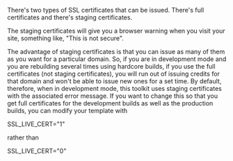 There's two types of SSL certificates that can be issued. There's full certificates and there's staging certificates.

The staging certificates will give you a browser warning when you visit your site, something like, "This is not secure".

The advantage of staging certificates is that you can issue as many of them as you want for a particular domain. 
So, if you are in development mode and you are rebuilding several times using hardcore builds, if you use the full certificates (not staging certificates), you will run out of issuing credits for that domain and won't be able to issue new ones for a set time. By default, therefore, when in development mode, this toolkit uses staging certificates with the associated error message.
If you want to change this so that you get full certificates for the development builds as well as the production builds, you can modify your template with

SSL_LIVE_CERT="1"

rather than

SSL_LIVE_CERT="0"
